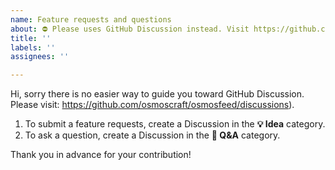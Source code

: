 ```yaml
---
name: Feature requests and questions
about: ⛔ Please uses GitHub Discussion instead. Visit https://github.com/osmoscraft/osmosfeed/discussions
title: ''
labels: ''
assignees: ''

---
```


Hi, sorry there is no easier way to guide you toward GitHub Discussion. Please visit: https://github.com/osmoscraft/osmosfeed/discussions).

1. To submit a feature requests, create a Discussion in the **💡 Idea** category.
2. To ask a question, create a Discussion in the **🙏 Q&A** category.

Thank you in advance for your contribution!
